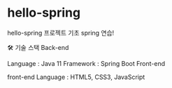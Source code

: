 # hello-spring

hello-spring 프로젝트
기초 spring 연습!

🛠️ 기술 스택
Back-end

Language : Java 11
Framework : Spring Boot
Front-end

front-end
Language : HTML5, CSS3, JavaScript
